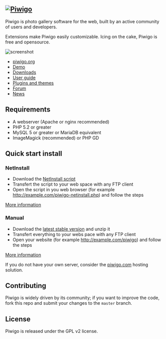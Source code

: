 [![Piwigo](http://piwigo.org/screenshots/logos/piwigo@280.png)](http://piwigo.org)
---------

Piwigo is photo gallery software for the web, built by an active community of users and developers.

Extensions make Piwigo easily customizable. Icing on the cake, Piwigo is free and opensource.

![screenshot](http://piwigo.org/screenshots/github-screenshot.jpg)

 * [piwigo.org](http://piwigo.org)
 * [Demo](http://piwigo.org/demo)
 * [Downloads](http://piwigo.org/basics/downloads)
 * [User guide](http://piwigo.org/doc)
 * [Plugins and themes](http://piwigo.org/ext)
 * [Forum](http://piwigo.org/forum)
 * [News](http://piwigo.org/news)
 
## Requirements

 * A webserver (Apache or nginx recommended)
 * PHP 5.2 or greater
 * MySQL 5 or greater or MariaDB equivalent
 * ImageMagick (recommended) or PHP GD

## Quick start install

### NetInstall

 * Download the [NetInstall script](http://piwigo.org/download/dlcounter.php?code=netinstall)
 * Transfert the script to your web space with any FTP client
 * Open the script in you web browser (for example http://example.com/piwigo-netinstall.php) and follow the steps

[More information](http://piwigo.org/basics/installation_netinstall)

### Manual

 * Download the [latest stable version](http://piwigo.org/download/dlcounter.php?code=latest) and unzip it
 * Transfert everything to your webs pace with any FTP client
 * Open your website (for example http://example.com/piwigo) and follow the steps

[More information](http://piwigo.org/basics/installation_manual)

If you do not have your own server, consider the [piwigo.com](http://piwigo.com/) hosting solution.

## Contributing

Piwigo is widely driven by its community; if you want to improve the code, fork this repo and submit your changes to the `master` branch.

## License

Piwigo is released under the GPL v2 license.

